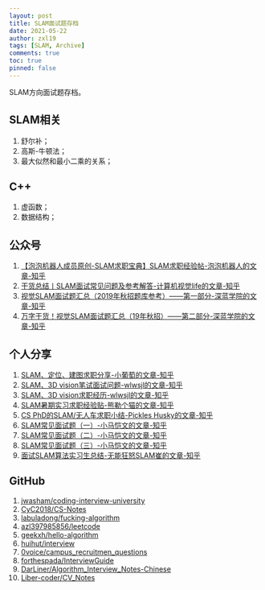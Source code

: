 ```yaml
---
layout: post
title: SLAM面试题存档
date: 2021-05-22
author: zxl19
tags: [SLAM, Archive]
comments: true
toc: true
pinned: false
---
```


SLAM方向面试题存档。

<!-- more -->

## SLAM相关

1. 舒尔补；
2. 高斯-牛顿法；
3. 最大似然和最小二乘的关系；

## C++

1. 虚函数；
2. 数据结构；

## 公众号

1. [【泡泡机器人成员原创-SLAM求职宝典】SLAM求职经验帖-泡泡机器人的文章-知乎](https://zhuanlan.zhihu.com/p/28565563)
2. [干货总结丨SLAM面试常见问题及参考解答-计算机视觉life的文章-知乎](https://zhuanlan.zhihu.com/p/66540565)
3. [视觉SLAM面试题汇总（2019年秋招题库参考）——第一部分-深蓝学院的文章-知乎](https://zhuanlan.zhihu.com/p/205008396)
4. [万字干货！视觉SLAM面试题汇总（19年秋招）——第二部分-深蓝学院的文章-知乎](https://zhuanlan.zhihu.com/p/212264860)

## 个人分享

1. [SLAM、定位、建图求职分享-小葡萄的文章-知乎](https://zhuanlan.zhihu.com/p/68858564)
2. [SLAM、3D vision笔试面试问题-wlwsjl的文章-知乎](https://zhuanlan.zhihu.com/p/63755692)
3. [SLAM、3D vision求职经历-wlwsjl的文章-知乎](https://zhuanlan.zhihu.com/p/56617825)
4. [SLAM暑期实习求职经验贴-熊勒个猫的文章-知乎](https://zhuanlan.zhihu.com/p/67818202)
5. [CS PhD的SLAM/无人车求职小结-Pickles Husky的文章-知乎](https://zhuanlan.zhihu.com/p/35348586)
6. [SLAM常见面试题（一）-小马恺文的文章-知乎](https://zhuanlan.zhihu.com/p/46694678)
7. [SLAM常见面试题（二）-小马恺文的文章-知乎](https://zhuanlan.zhihu.com/p/46696986)
8. [SLAM常见面试题（三）-小马恺文的文章-知乎](https://zhuanlan.zhihu.com/p/46697912)
9. [面试SLAM算法实习生总结-无能狂怒SLAM崔的文章-知乎](https://zhuanlan.zhihu.com/p/76280626)

## GitHub

1. [jwasham/coding-interview-university](https://github.com/jwasham/coding-interview-university)
2. [CyC2018/CS-Notes](https://github.com/CyC2018/CS-Notes)
3. [labuladong/fucking-algorithm](https://github.com/labuladong/fucking-algorithm)
4. [azl397985856/leetcode](https://github.com/azl397985856/leetcode)
5. [geekxh/hello-algorithm](https://github.com/geekxh/hello-algorithm)
6. [huihut/interview](https://github.com/huihut/interview)
7. [0voice/campus_recruitmen_questions](https://github.com/0voice/campus_recruitmen_questions)
8. [forthespada/InterviewGuide](https://github.com/forthespada/InterviewGuide)
9. [DarLiner/Algorithm_Interview_Notes-Chinese](https://github.com/DarLiner/Algorithm_Interview_Notes-Chinese)
10. [Liber-coder/CV_Notes](https://github.com/Liber-coder/CV_Notes)
